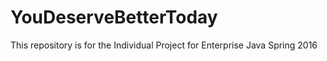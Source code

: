 # YouDeserveBetterToday
This repository is for the Individual Project for Enterprise Java Spring 2016
